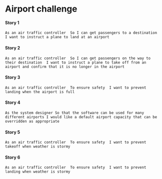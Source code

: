 # Airport challenge

#### Story 1
`As an air traffic controller 
So I can get passengers to a destination 
I want to instruct a plane to land at an airport`

#### Story 2
`As an air traffic controller 
So I can get passengers on the way to their destination 
I want to instruct a plane to take off from an airport and confirm that it is no longer in the airport`

#### Story 3
`As an air traffic controller 
To ensure safety 
I want to prevent landing when the airport is full`

#### Story 4
`As the system designer
So that the software can be used for many different airports
I would like a default airport capacity that can be overridden as appropriate`

#### Story 5
`As an air traffic controller 
To ensure safety 
I want to prevent takeoff when weather is stormy`

#### Story 6
`As an air traffic controller 
To ensure safety 
I want to prevent landing when weather is stormy`